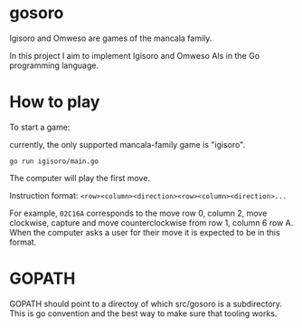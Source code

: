 # gosoro
Igisoro and Omweso are games of the mancala family.

In this project I aim to implement Igisoro and Omweso AIs in the Go programming language.

# How to play

To start a game:

currently, the only supported mancala-family game is "igisoro".

```
go run igisoro/main.go
```
The computer will play the first move.

Instruction format: `<row><column><direction><row><column><direction>...`

For example, `02C16A` corresponds to the move row 0, column 2, move clockwise, capture and move counterclockwise from row 1, column 6 row A. When the computer asks a user for their move it is expected to be in this format.


# GOPATH

GOPATH should point to a directoy of which src/gosoro is a subdirectory. This is go convention and the best way to make sure that tooling works.
